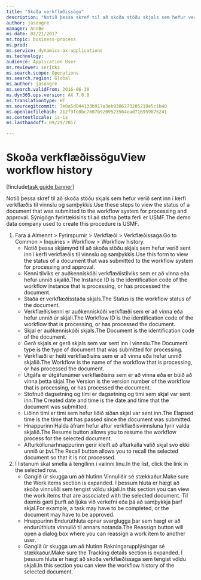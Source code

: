 ```yaml
--- 
title: "Skoða verkflæðissögu"
description: "Notið þessa skref til að skoða stöðu skjals sem hefur verið sent inn í kerfi verkflæðis til vinnslu og samþykkis."
author: jasongre
manager: AnnBe
ms.date: 02/21/2017
ms.topic: business-process
ms.prod: 
ms.service: dynamics-ax-applications
ms.technology: 
audience: Application User
ms.reviewer: sericks
ms.search.scope: Operations
ms.search.region: Global
ms.author: jasongre
ms.search.validFrom: 2016-06-30
ms.dyn365.ops.version: AX 7.0.0
ms.translationtype: HT
ms.sourcegitcommit: 7e0a5d044133b917a3eb9386773205218e5c1b40
ms.openlocfilehash: 212f9fe8bc7807b9209523564ead716959875241
ms.contentlocale: is-is
ms.lasthandoff: 09/29/2017

---
```

# <a name="view-workflow-history"></a><span data-ttu-id="835ac-103">Skoða verkflæðissögu</span><span class="sxs-lookup"><span data-stu-id="835ac-103">View workflow history</span></span>

[!include[task guide banner](../../includes/task-guide-banner.md)]

<span data-ttu-id="835ac-104">Notið þessa skref til að skoða stöðu skjals sem hefur verið sent inn í kerfi verkflæðis til vinnslu og samþykkis.</span><span class="sxs-lookup"><span data-stu-id="835ac-104">Use these steps to view the status of a document that was submitted to the workflow system for processing and approval.</span></span> <span data-ttu-id="835ac-105">Sýnigögn fyrirtækisins til að stofna þetta ferli er USMF.</span><span class="sxs-lookup"><span data-stu-id="835ac-105">The demo data company used to create this procedure is USMF.</span></span>

1. <span data-ttu-id="835ac-106">Fara á Almennt > Fyrirspurnir > Verkflæði > Verkflæðissaga.</span><span class="sxs-lookup"><span data-stu-id="835ac-106">Go to Common > Inquiries > Workflow > Workflow history.</span></span>
    * <span data-ttu-id="835ac-107">Notið þessa skjámynd til að skoða stöðu skjals sem hefur verið sent inn í kerfi verkflæðis til vinnslu og samþykkis.</span><span class="sxs-lookup"><span data-stu-id="835ac-107">Use this form to view the status of a document that was submitted to the workflow system for processing and approval.</span></span>  
    * <span data-ttu-id="835ac-108">Kenni tilviks er      auðkenniskóði verkflæðistilviks sem er að vinna eða hefur unnið skjalið.</span><span class="sxs-lookup"><span data-stu-id="835ac-108">The Instance ID is      the identification code of the workflow instance that is processing, or has processed the document.</span></span>  
    * <span data-ttu-id="835ac-109">Staða er verkflæðisstaða skjals.</span><span class="sxs-lookup"><span data-stu-id="835ac-109">The Status is the workflow status of the document.</span></span>  
    * <span data-ttu-id="835ac-110">Verkflæðiskenni er auðkenniskóði verkflæði sem er að vinna eða hefur unnið úr skjali.</span><span class="sxs-lookup"><span data-stu-id="835ac-110">The Workflow ID is the identification code of the workflow that is processing, or has processed the document.</span></span>  
    * <span data-ttu-id="835ac-111">Skjal er auðkenniskóði skjals.</span><span class="sxs-lookup"><span data-stu-id="835ac-111">The Document is the identification code of the document.</span></span>  
    * <span data-ttu-id="835ac-112">Gerð skjals er gerð skjals sem var sent inn í vinnslu.</span><span class="sxs-lookup"><span data-stu-id="835ac-112">The Document type is the type of document that was submitted for processing.</span></span>  
    * <span data-ttu-id="835ac-113">Verkflæði er heiti verkflæðisins sem er að vinna eða hefur unnið skjalið.</span><span class="sxs-lookup"><span data-stu-id="835ac-113">The Workflow is the name of the workflow that is processing, or has processed the document.</span></span>  
    * <span data-ttu-id="835ac-114">Útgáfa er útgáfunúmer verkflæðisins sem er að vinna eða er búið að vinna þetta skjal.</span><span class="sxs-lookup"><span data-stu-id="835ac-114">The Version is the version number of the workflow that is processing, or has processed the document.</span></span>  
    * <span data-ttu-id="835ac-115">Stofnuð dagsetning og tími er dagsetning og tími sem skjal var sent inn.</span><span class="sxs-lookup"><span data-stu-id="835ac-115">The Created date and time is the date and time that the document was submitted.</span></span>  
    * <span data-ttu-id="835ac-116">Liðinn tími er tími sem hefur liðið síðan skjal var sent inn.</span><span class="sxs-lookup"><span data-stu-id="835ac-116">The Elapsed time is the time that has passed since the document was submitted.</span></span>  
    * <span data-ttu-id="835ac-117">Hnappurinn Halda áfram hefur aftur verkflæðisvinnsluna fyrir valda skjalið.</span><span class="sxs-lookup"><span data-stu-id="835ac-117">The Resume button allows you to resume the workflow process for the selected document.</span></span>  
    * <span data-ttu-id="835ac-118">Afturköllunarhnappurinn gerir kleift að afturkalla valið skjal svo ekki unnið úr því.</span><span class="sxs-lookup"><span data-stu-id="835ac-118">The Recall button allows you to recall the selected document so that it is not processed.</span></span>   
2. <span data-ttu-id="835ac-119">Í listanum skal smella á tengilinn í valinni línu.</span><span class="sxs-lookup"><span data-stu-id="835ac-119">In the list, click the link in the selected row.</span></span>
    * <span data-ttu-id="835ac-120">Gangið úr skugga um að hlutinn Vinnuliðir sé stækkaður.</span><span class="sxs-lookup"><span data-stu-id="835ac-120">Make sure the Work items section is expanded.</span></span>    <span data-ttu-id="835ac-121">Í þessum hluta er hægt að skoða vinnuliði sem tengist völdu skjali.</span><span class="sxs-lookup"><span data-stu-id="835ac-121">In this section you can view the work items that are associated with the selected document.</span></span> <span data-ttu-id="835ac-122">Til dæmis gæti þurft að ljúka við verkefni eða þá að samþykkja þarf skjal.</span><span class="sxs-lookup"><span data-stu-id="835ac-122">For example, a task may have to be completed, or the document may have to be approved.</span></span>  
    * <span data-ttu-id="835ac-123">Hnappurinn Endurúthluta opnar svarglugga þar sem hægt er að endurúthluta vinnulið til annars notanda.</span><span class="sxs-lookup"><span data-stu-id="835ac-123">The Reassign button will open a dialog box where you can reassign a work item to another user.</span></span>  
    * <span data-ttu-id="835ac-124">Gangið úr skugga um að hlutinn Rakningarupplýsingar sé stækkaður.</span><span class="sxs-lookup"><span data-stu-id="835ac-124">Make sure the Tracking details section is expanded.</span></span>    <span data-ttu-id="835ac-125">Í þessum hluta er hægt að skoða verkflæðissaga sem tengist völdu skjali.</span><span class="sxs-lookup"><span data-stu-id="835ac-125">In this section you can view the workflow history of the selected document.</span></span>  


